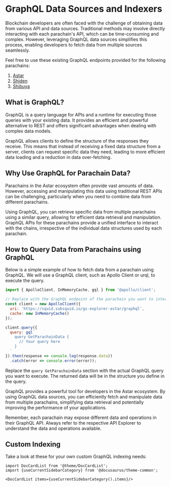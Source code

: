 # GraphQL Data Sources and Indexers

Blockchain developers are often faced with the challenge of obtaining data from various API and data sources. Traditional methods may involve directly interacting with each parachain's API, which can be time-consuming and complex. However, leveraging GraphQL data sources simplifies this process, enabling developers to fetch data from multiple sources seamlessly.

Feel free to use these existing GraphQL endpoints provided for the following parachains:

1. [Astar](https://squid.subsquid.io/gs-explorer-astar/graphql)
2. [Shiden](https://squid.subsquid.io/gs-explorer-shiden/graphql)
3. [Shibuya](https://squid.subsquid.io/gs-explorer-shibuya/graphql)

## What is GraphQL?

GraphQL is a query language for APIs and a runtime for executing those queries with your existing data. It provides an efficient and powerful alternative to REST and offers significant advantages when dealing with complex data models.

GraphQL allows clients to define the structure of the responses they receive. This means that instead of receiving a fixed data structure from a server, clients can request specific data they need, leading to more efficient data loading and a reduction in data over-fetching.

## Why Use GraphQL for Parachain Data?

Parachains in the Astar ecosystem often provide vast amounts of data. However, accessing and manipulating this data using traditional REST APIs can be challenging, particularly when you need to combine data from different parachains.

Using GraphQL, you can retrieve specific data from multiple parachains using a similar query, allowing for efficient data retrieval and manipulation. GraphQL APIs for these parachains provide a unified interface to interact with the chains, irrespective of the individual data structures used by each parachain.

## How to Query Data from Parachains using GraphQL

Below is a simple example of how to fetch data from a parachain using GraphQL. We will use a GraphQL client, such as Apollo Client or urql, to execute the query.

```javascript
import { ApolloClient, InMemoryCache, gql } from '@apollo/client';

// Replace with the GraphQL endpoint of the parachain you want to interact with
const client = new ApolloClient({
  uri: 'https://squid.subsquid.io/gs-explorer-astar/graphql',
  cache: new InMemoryCache()
});

client.query({
  query: gql`
    query GetParachainData {
      // Your query here
    }
  `
}).then(response => console.log(response.data))
  .catch(error => console.error(error));
```

Replace the `query GetParachainData` section with the actual GraphQL query you want to execute. The returned data will be in the structure you define in the query.

GraphQL provides a powerful tool for developers in the Astar ecosystem. By using GraphQL data sources, you can efficiently fetch and manipulate data from multiple parachains, simplifying data retrieval and potentially improving the performance of your applications.

Remember, each parachain may expose different data and operations in their GraphQL API. Always refer to the respective API Explorer to understand the data and operations available.

## Custom Indexing

Take a look at these for your own custom GraphQL indexing needs:

```mdx-code-block
import DocCardList from '@theme/DocCardList';
import {useCurrentSidebarCategory} from '@docusaurus/theme-common';

<DocCardList items={useCurrentSidebarCategory().items}/>
```
